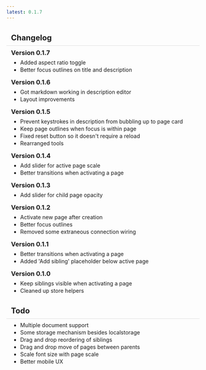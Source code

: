 ```yaml
---
latest: 0.1.7
---
```


# Changelog

### Version 0.1.7

- Added aspect ratio toggle
- Better focus outlines on title and description

### Version 0.1.6

- Got markdown working in description editor
- Layout improvements

### Version 0.1.5

- Prevent keystrokes in description from bubbling up to page card
- Keep page outlines when focus is within page
- Fixed reset button so it doesn't require a reload
- Rearranged tools

### Version 0.1.4

- Add slider for active page scale
- Better transitions when activating a page

### Version 0.1.3

- Add slider for child page opacity

### Version 0.1.2

- Activate new page after creation
- Better focus outlines
- Removed some extraneous connection wiring

### Version 0.1.1

- Better transitions when activating a page
- Added 'Add sibling' placeholder below active page

### Version 0.1.0

- Keep siblings visible when activating a page
- Cleaned up store helpers

# Todo

- Multiple document support
- Some storage mechanism besides localstorage
- Drag and drop reordering of siblings
- Drag and drop move of pages between parents
- Scale font size with page scale
- Better mobile UX

<style>
	h1 {
		font-size: 20px;
		padding: 8px 12px;
		border-bottom: 1px solid #ddd;
		margin-bottom: 8px;
		margin-top: 24px;
	}

	h1:first-child {
		margin-top: 0px;
	}

 	h3 {
		padding: 0px 12px;
		margin: 0;
	}

	ul {
		margin: 0;
		margin-top: 0.5em;
		margin-bottom: 1em;
		padding: 0px 12px;
	}
	li {
		margin-left: 24px;
		margin-top: 2px;
	}
</style>
